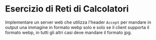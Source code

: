 # Esercizio di Reti di Calcolatori

Implementare un server web che utilizza l'header `Accept` per mandare in output una immagine in formato webp solo e solo se il client supporta il formato webp, in tutti gli altri casi deve mandare il formato jpg.

